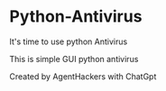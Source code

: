# Python-Antivirus
It's time to use python Antivirus

This is simple GUI python antivirus


Created by AgentHackers with ChatGpt
